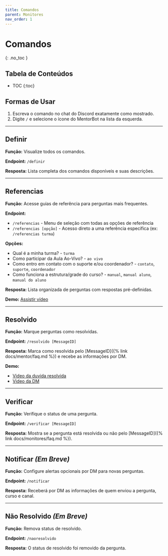 ```yaml
---
title: Comandos
parent: Monitores
nav_order: 1
---
```


# Comandos
{: .no_toc }

## Tabela de Conteúdos
- TOC
{:toc}

## Formas de Usar
1. Escreva o comando no chat do Discord exatamente como mostrado.
2. Digite `/` e selecione o ícone do MentorBot na lista da esquerda.

---

## Definir

**Função:** Visualize todos os comandos.

**Endpoint:** `/definir`

**Resposta:** Lista completa dos comandos disponíveis e suas descrições.

---

## Referencias

**Função:** Acesse guias de referência para perguntas mais frequentes.

**Endpoint:**
- `/referencias` - Menu de seleção com todas as opções de referência
- `/referencias [opção]` - Acesso direto a uma referência específica (ex: `/referencias turma`)

**Opções:**
- Qual é a minha turma? - `turma`
- Como participar da Aula Ao-Vivo? - `ao vivo`
- Como entro em contato com o suporte e/ou coordenador? - `contato`, `suporte`, `coordenador`
- Como funciona a estrutura/grade do curso? - `manual`, `manual aluno`, `manual do aluno`

**Resposta:** Lista organizada de perguntas com respostas pré-definidas.

**Demo:** [Assistir vídeo](https://github.com/user-attachments/assets/7ba8b9b0-cf56-4fab-b432-ef837c32e84b)

---

## Resolvido

**Função:** Marque perguntas como resolvidas.

**Endpoint:** `/resolvido [MessageID]`

**Resposta:** Marca como resolvida pelo [MessageID]({% link docs/mentor/faq.md %}) e recebe as informações por DM.

**Demo:**
- [Video da duvida resolvida](https://github.com/user-attachments/assets/47dde7e6-a77f-40d0-8000-ecd5fca8748e)
- [Video da DM](https://github.com/user-attachments/assets/0614055b-5e12-49de-aa7a-32d96d48f476)

---

## Verificar

**Função:** Verifique o status de uma pergunta.

**Endpoint:** `/verificar [MessageID]`

**Resposta:** Mostra se a pergunta está resolvida ou não pelo [MessageID]({% link docs/monitores/faq.md %}).

---

## Notificar _(Em Breve)_

**Função:** Configure alertas opcionais por DM para novas perguntas.

**Endpoint:** `/notificar`

**Resposta:** Receberá por DM as informações de quem enviou a pergunta, curso e canal.

---

## Não Resolvido _(Em Breve)_

**Função:** Remova status de resolvido.

**Endpoint:** `/naoresolvido`

**Resposta:** O status de resolvido foi removido da pergunta.
